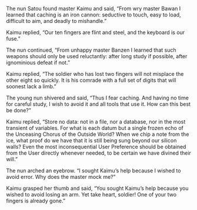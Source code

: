 The nun Satou found master Kaimu and said, “From wry master Bawan I learned that caching is an iron cannon: seductive to touch, easy to load, difficult to aim, and deadly to mishandle.”

Kaimu replied, “Our ten fingers are flint and steel, and the keyboard is our fuse.”

The nun continued, “From unhappy master Banzen I learned that such weapons should only be used reluctantly: after long study if possible, after ignominious defeat if not.”

Kaimu replied, “The soldier who has lost two fingers will not misplace the other eight so quickly.  It is his comrade with a full set of digits that will soonest lack a limb.”

The young nun shivered and said, “Thus I fear caching.  And having no time for careful study, I wish to avoid it and all tools that use it.  How can this best be done?”

Kaimu replied, “Store no data: not in a file, nor a database, nor in the most transient of variables.  For what is each datum but a single frozen echo of the Unceasing Chorus of the Outside World?  When we chip a note from the ice, what proof do we have that it is still being sung beyond our silicon walls?  Even the most inconsequential User Preference should be obtained from the User directly whenever needed, to be certain we have divined their will.”

The nun arched an eyebrow.  “I sought Kaimu’s help because I wished to avoid error.  Why does the master mock me?”

Kaimu grasped her thumb and said, “You sought Kaimu’s help because you wished to avoid losing an arm.  Yet take heart, soldier!  One of your two fingers is already gone.” 
